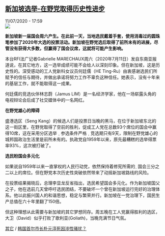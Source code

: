 <!--1594486578000-->
[新加坡选举-在野党取得历史性进步](http://www.rfi.fr//cn/%E6%94%BF%E6%B2%BB/20200711-rfi-%E6%B3%95%E5%B9%BF-%E5%B0%BC%E5%8F%A4%E6%8B%89-%E6%96%B0%E5%8A%A0%E5%9D%A1%E9%80%89%E4%B8%BE-%E5%9C%A8%E9%87%8E%E5%85%9A%E5%8F%96%E5%BE%97%E5%8E%86%E5%8F%B2%E6%80%A7%E8%BF%9B%E6%AD%A5)
------

<div>11/07/2020 - 17:59</div><img src="https://s.rfi.fr/media/display/601003ce-c331-11ea-a77c-005056bff430/w:310/p:16x9/singapour-vote-workers-party_0.jpg"><p><strong>新加坡新一届国会周六产生。在此前一天，当地选民戴着手套，使用消毒过的圆珠笔参加了2020年大选的投票活动。新加坡在野党选后取得了前所未有的进展，尽管没有获得大多数，但赢得了国会议席，这就将可能产生影响。</strong></p><div class="t-content__body u-clearfix"><div class="m-interstitial"></div><p>本台RFI法广记者Gabrielle MARECHAUX周六（2020年7月11日）发自东南亚报道说，在其它地方，这一选举成绩可能不会给人以深刻印象。但在新加坡，这是历史性的。深受感动的工人党新科女议员何廷儒（HE Ting-Ru）由衷感谢选民们所赋予的信任与期待，并做出承诺将努力工作不辜负这种信任。她表示，没有十年来的基层工作，就不能取得这一成果。</p><p>何廷儒的竞选伙伴林志蔚（Jamus LIM）是一名经济学家，他在一场崭露头角的电视辩论会后成了社交媒体中的一名网红。</p><p><strong>在野党雄心的障碍</strong></p><p>盛港选区（Seng Kang）的候选人们是投票日当晚的黑马，在位于新加坡东北的这一街区里，在野党取得了空前的胜利，促成工人党在总数93个席位的国会中赢得10席，这在采用分区选举 ˎ 参选条件严格 ˎ 竞选期只有9天，限制在野党雄心的城邦国政治生活里是前所未有的。执政党自1959年以来，原先最糟糕的选举得票率93%，这次被打破了。</p><p><strong>选民盼国会多元化</strong></p><p>如果说自1959年以来一直掌权的人民行动党，依然保持着修宪所需的ˎ 国会三分之二以上的席位。但在野党本次历史性突破依然带来了动摇新加坡路线的风险。</p><p>在投票结果揭晓后，总理李显龙反省指出，选民希望国会多元化。作为新加坡国父之子，他在选前几天曾呼吁选民团结，不要破坏一个曾在新加坡运行完好的治理体系。他以此振兴国人的和谐思想，稳定与繁荣并行。新加坡在一党治理下，国民生产总值在六十年里翻了150倍。</p><p>但这种理想从此需要与新加坡的其它梦想同存。周五晚在工人党赢得胜利的选区，大卫（David）似乎打败了歌利亚(Goliath)，当晚充满节日气氛。</p><p><a target="_blank" href="https://www.rfi.fr/tw/尼古拉">其它</a> / <a target="_blank" href="https://www.rfi.fr/cn/政治/20200710-rfi-法广-尼古拉-韩国首尔市长朴元淳死因涉性骚扰">韩国首尔市长朴元淳死因涉性骚扰？</a></p><p> </p><div class="o-self-promo o-self-promo--nl o-self-promo--hidden" data-selfpromo-newsletter></div><div class="o-self-promo o-self-promo--app o-self-promo--hidden" data-selfpromo-app></div></div>
